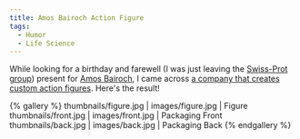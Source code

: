 ```yaml
---
title: Amos Bairoch Action Figure
tags:
  - Humor
  - Life Science
---
```


While looking for a birthday and farewell (I was just leaving the [Swiss-Prot group](http://www.expasy.org/people/swissprot.html)) present for [Amos Bairoch](http://en.wikipedia.org/wiki/Amos_Bairoch), I came across [a company that creates custom action figures](http://highlyflammabletoys.com/). Here's the result!

{% gallery %}
thumbnails/figure.jpg | images/figure.jpg | Figure
thumbnails/front.jpg  | images/front.jpg  | Packaging Front
thumbnails/back.jpg   | images/back.jpg   | Packaging Back
{% endgallery %}
